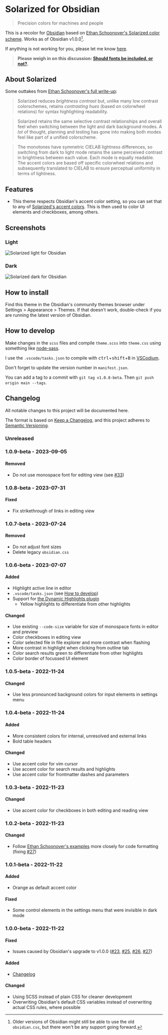 # Solarized for Obsidian

>Precision colors for machines and people

This is a recolor for [Obsidian](https://obsidian.md/) based on [Ethan Schoonover's Solarized color scheme](https://ethanschoonover.com/solarized/). Works as of Obsidian v1.0.0[^1].

If anything is not working for you, please let me know [here](https://github.com/harmtemolder/obsidian-solarized/issues).

[^1]: Older versions of Obsidian might still be able to use the old `obsidian.css`, but there won't be any support going forward.

> **Please weigh in on this discussion: [Should fonts be included, or not?](https://github.com/harmtemolder/obsidian-solarized/issues/29).**

## About Solarized

Some outtakes from [Ethan Schoonover's full write-up](https://ethanschoonover.com/solarized/#features):

>Solarized reduces _brightness contrast_ but, unlike many low contrast colorschemes, retains _contrasting hues_ (based on colorwheel relations) for syntax highlighting readability.

>Solarized retains the same selective contrast relationships and overall feel when switching between the light and dark background modes. A _lot_ of thought, planning and testing has gone into making both modes feel like part of a unified colorscheme.

>The monotones have symmetric CIELAB lightness differences, so switching from dark to light mode retains the same perceived contrast in brightness between each value. Each mode is equally readable. The accent colors are based off specific colorwheel relations and subsequently translated to CIELAB to ensure perceptual uniformity in terms of lightness.

## Features

- This theme respects Obsidian's accent color setting, so you can set that to any of [Solarized's accent colors](https://ethanschoonover.com/solarized/#the-values). This is then used to color UI elements and checkboxes, among others.

## Screenshots

### Light

![Solarized light for Obsidian](./screenshot-light.png)

### Dark

![Solarized dark for Obsidian](./screenshot-dark.png)

## How to install

Find this theme in the Obsidian's community themes browser under Settings > Appearance > Themes. If that doesn't work, double-check if you are running the latest version of Obsidian.

## How to develop

Make changes in the `scss` files and compile `theme.scss` into `theme.css` using something like [node-sass](https://www.npmjs.com/package/node-sass).

I use the `.vscode/tasks.json` to compile with <kbd>ctrl</kbd>+<kbd>shift</kbd>+<kbd>B</kbd> in [VSCodium](https://github.com/VSCodium/vscodium#readme).

Don't forget to update the version number in `manifest.json`.

You can add a tag to a commit with `git tag v1.0.8-beta`. Then `git push origin main --tags`.

## Changelog

All notable changes to this project will be documented here.

The format is based on [Keep a Changelog](https://keepachangelog.com/en/1.0.0/), and this project adheres to [Semantic Versioning](https://semver.org/spec/v2.0.0.html).

### Unreleased

### 1.0.9-beta - 2023-09-05

#### Removed

- Do not use monospace font for editing view (see [#33](https://github.com/harmtemolder/obsidian-solarized/issues/33))

### 1.0.8-beta - 2023-07-31

#### Fixed

- Fix strikethrough of links in editing view

### 1.0.7-beta - 2023-07-24

#### Removed

- Do not adjust font sizes
- Delete legacy `obsidian.css`

### 1.0.6-beta - 2023-07-07

#### Added

- Highlight active line in editor
- `.vscode/tasks.json` (see [How to develop](#how-to-develop))
- Support for [the Dynamic Highlights plugin](https://github.com/nothingislost/obsidian-dynamic-highlights)
  - Yellow highlights to differentiate from other highlights

#### Changed

- Use existing `--code-size` variable for size of monospace fonts in editor and preview
- Color checkboxes in editing view
- Color selected file in file explorer and more contrast when flashing
- More contrast in highlight when clicking from outline tab
- Color search results green to differentiate from other highlights
- Color border of focussed UI element

### 1.0.5-beta - 2022-11-24

#### Changed

- Use less pronounced background colors for input elements in settings menu

### 1.0.4-beta - 2022-11-24

#### Added

- More consistent colors for internal, unresolved and external links
- Bold table headers

#### Changed

- Use accent color for vim cursor
- Use accent color for search results and highlights
- Use accent color for frontmatter dashes and parameters

### 1.0.3-beta - 2022-11-23

#### Changed

- Use accent color for checkboxes in both editing and reading view

### 1.0.2-beta - 2022-11-23

#### Changed

- Follow [Ethan Schoonover's examples](https://ethanschoonover.com/solarized/#screenshots) more closely for code formatting (fixing [#27](https://github.com/harmtemolder/obsidian-solarized/issues/27))

### 1.0.1-beta - 2022-11-22

#### Added

- Orange as default accent color

#### Fixed

- Some control elements in the settings menu that were invisible in dark mode

### 1.0.0-beta - 2022-11-22

#### Fixed

- Issues caused by Obsidian's upgrade to v1.0.0 ([#23](https://github.com/harmtemolder/obsidian-solarized/issues/23), [#25](https://github.com/harmtemolder/obsidian-solarized/issues/25), [#26](https://github.com/harmtemolder/obsidian-solarized/issues/26), [#27](https://github.com/harmtemolder/obsidian-solarized/issues/27))

#### Added

- [Changelog](#changelog)

#### Changed

- Using SCSS instead of plain CSS for cleaner development
- Overwriting Obsidian's default CSS variables instead of overwriting actual CSS rules, where possible

